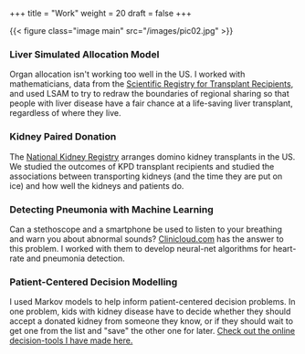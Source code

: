 +++
title = "Work"
weight = 20
draft = false
+++

{{< figure class="image main" src="/images/pic02.jpg" >}}
### Liver Simulated Allocation Model
Organ allocation isn't working too well in the US. I worked with mathematicians, data from the [Scientific Registry for Transplant Recipients](http://www.srtr.org), and used LSAM to try to redraw the boundaries of regional sharing so that people with liver disease have a fair chance at a life-saving liver transplant, regardless of where they live.

### Kidney Paired Donation
The [National Kidney Registry](http://www.kidneyregistry.org) arranges domino kidney transplants in the US.  We studied the outcomes of KPD transplant recipients and studied the associations between transporting kidneys (and the time they are put on ice) and how well the kidneys and patients do.

### Detecting Pneumonia with Machine Learning
Can a stethoscope and a smartphone be used to listen to your breathing and warn you about abnormal sounds? [Clinicloud.com](http://clinicloud.com) has the answer to this problem. I worked with them to develop neural-net algorithms for heart-rate and pneumonia detection.

### Patient-Centered Decision Modelling
I used Markov models to help inform patient-centered decision problems.  In one problem, kids with kidney disease have to decide whether they should accept a donated kidney from someone they know, or if they should wait to get one from the list and "save" the other one for later. [Check out the online decision-tools I have made here.](http://www.transplantmodels.com)